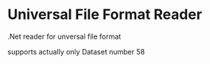 # Universal File Format Reader
.Net reader for unversal file format

supports actually only Dataset number 58
